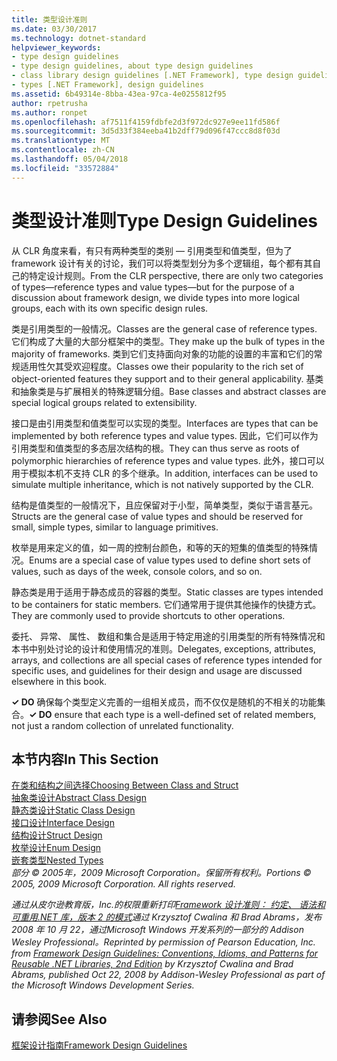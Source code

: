 ```yaml
---
title: 类型设计准则
ms.date: 03/30/2017
ms.technology: dotnet-standard
helpviewer_keywords:
- type design guidelines
- type design guidelines, about type design guidelines
- class library design guidelines [.NET Framework], type design guidelines
- types [.NET Framework], design guidelines
ms.assetid: 6b49314e-8bba-43ea-97ca-4e0255812f95
author: rpetrusha
ms.author: ronpet
ms.openlocfilehash: af7511f4159fdbfe2d3f972dc927e9ee11fd586f
ms.sourcegitcommit: 3d5d33f384eeba41b2dff79d096f47ccc8d8f03d
ms.translationtype: MT
ms.contentlocale: zh-CN
ms.lasthandoff: 05/04/2018
ms.locfileid: "33572884"
---
```

# <a name="type-design-guidelines"></a><span data-ttu-id="54d71-102">类型设计准则</span><span class="sxs-lookup"><span data-stu-id="54d71-102">Type Design Guidelines</span></span>
<span data-ttu-id="54d71-103">从 CLR 角度来看，有只有两种类型的类别 — 引用类型和值类型，但为了 framework 设计有关的讨论，我们可以将类型划分为多个逻辑组，每个都有其自己的特定设计规则。</span><span class="sxs-lookup"><span data-stu-id="54d71-103">From the CLR perspective, there are only two categories of types—reference types and value types—but for the purpose of a discussion about framework design, we divide types into more logical groups, each with its own specific design rules.</span></span>  
  
 <span data-ttu-id="54d71-104">类是引用类型的一般情况。</span><span class="sxs-lookup"><span data-stu-id="54d71-104">Classes are the general case of reference types.</span></span> <span data-ttu-id="54d71-105">它们构成了大量的大部分框架中的类型。</span><span class="sxs-lookup"><span data-stu-id="54d71-105">They make up the bulk of types in the majority of frameworks.</span></span> <span data-ttu-id="54d71-106">类到它们支持面向对象的功能的设置的丰富和它们的常规适用性欠其受欢迎程度。</span><span class="sxs-lookup"><span data-stu-id="54d71-106">Classes owe their popularity to the rich set of object-oriented features they support and to their general applicability.</span></span> <span data-ttu-id="54d71-107">基类和抽象类是与扩展相关的特殊逻辑分组。</span><span class="sxs-lookup"><span data-stu-id="54d71-107">Base classes and abstract classes are special logical groups related to extensibility.</span></span>  
  
 <span data-ttu-id="54d71-108">接口是由引用类型和值类型可以实现的类型。</span><span class="sxs-lookup"><span data-stu-id="54d71-108">Interfaces are types that can be implemented by both reference types and value types.</span></span> <span data-ttu-id="54d71-109">因此，它们可以作为引用类型和值类型的多态层次结构的根。</span><span class="sxs-lookup"><span data-stu-id="54d71-109">They can thus serve as roots of polymorphic hierarchies of reference types and value types.</span></span> <span data-ttu-id="54d71-110">此外，接口可以用于模拟本机不支持 CLR 的多个继承。</span><span class="sxs-lookup"><span data-stu-id="54d71-110">In addition, interfaces can be used to simulate multiple inheritance, which is not natively supported by the CLR.</span></span>  
  
 <span data-ttu-id="54d71-111">结构是值类型的一般情况下，且应保留对于小型，简单类型，类似于语言基元。</span><span class="sxs-lookup"><span data-stu-id="54d71-111">Structs are the general case of value types and should be reserved for small, simple types, similar to language primitives.</span></span>  
  
 <span data-ttu-id="54d71-112">枚举是用来定义的值，如一周的控制台颜色，和等的天的短集的值类型的特殊情况。</span><span class="sxs-lookup"><span data-stu-id="54d71-112">Enums are a special case of value types used to define short sets of values, such as days of the week, console colors, and so on.</span></span>  
  
 <span data-ttu-id="54d71-113">静态类是用于适用于静态成员的容器的类型。</span><span class="sxs-lookup"><span data-stu-id="54d71-113">Static classes are types intended to be containers for static members.</span></span> <span data-ttu-id="54d71-114">它们通常用于提供其他操作的快捷方式。</span><span class="sxs-lookup"><span data-stu-id="54d71-114">They are commonly used to provide shortcuts to other operations.</span></span>  
  
 <span data-ttu-id="54d71-115">委托、 异常、 属性、 数组和集合是适用于特定用途的引用类型的所有特殊情况和本书中别处讨论的设计和使用情况的准则。</span><span class="sxs-lookup"><span data-stu-id="54d71-115">Delegates, exceptions, attributes, arrays, and collections are all special cases of reference types intended for specific uses, and guidelines for their design and usage are discussed elsewhere in this book.</span></span>  
  
 <span data-ttu-id="54d71-116">**✓ DO** 确保每个类型定义完善的一组相关成员，而不仅仅是随机的不相关的功能集合。</span><span class="sxs-lookup"><span data-stu-id="54d71-116">**✓ DO** ensure that each type is a well-defined set of related members, not just a random collection of unrelated functionality.</span></span>  
  
## <a name="in-this-section"></a><span data-ttu-id="54d71-117">本节内容</span><span class="sxs-lookup"><span data-stu-id="54d71-117">In This Section</span></span>  
 [<span data-ttu-id="54d71-118">在类和结构之间选择</span><span class="sxs-lookup"><span data-stu-id="54d71-118">Choosing Between Class and Struct</span></span>](../../../docs/standard/design-guidelines/choosing-between-class-and-struct.md)  
 [<span data-ttu-id="54d71-119">抽象类设计</span><span class="sxs-lookup"><span data-stu-id="54d71-119">Abstract Class Design</span></span>](../../../docs/standard/design-guidelines/abstract-class.md)  
 [<span data-ttu-id="54d71-120">静态类设计</span><span class="sxs-lookup"><span data-stu-id="54d71-120">Static Class Design</span></span>](../../../docs/standard/design-guidelines/static-class.md)  
 [<span data-ttu-id="54d71-121">接口设计</span><span class="sxs-lookup"><span data-stu-id="54d71-121">Interface Design</span></span>](../../../docs/standard/design-guidelines/interface.md)  
 [<span data-ttu-id="54d71-122">结构设计</span><span class="sxs-lookup"><span data-stu-id="54d71-122">Struct Design</span></span>](../../../docs/standard/design-guidelines/struct.md)  
 [<span data-ttu-id="54d71-123">枚举设计</span><span class="sxs-lookup"><span data-stu-id="54d71-123">Enum Design</span></span>](../../../docs/standard/design-guidelines/enum.md)  
 [<span data-ttu-id="54d71-124">嵌套类型</span><span class="sxs-lookup"><span data-stu-id="54d71-124">Nested Types</span></span>](../../../docs/standard/design-guidelines/nested-types.md)  
 <span data-ttu-id="54d71-125">*部分 © 2005年，2009 Microsoft Corporation。保留所有权利。*</span><span class="sxs-lookup"><span data-stu-id="54d71-125">*Portions © 2005, 2009 Microsoft Corporation. All rights reserved.*</span></span>  
  
 <span data-ttu-id="54d71-126">*通过从皮尔逊教育版，Inc.的权限重新打印[Framework 设计准则： 约定、 语法和可重用.NET 库，版本 2 的模式](https://www.informit.com/store/framework-design-guidelines-conventions-idioms-and-9780321545619)通过 Krzysztof Cwalina 和 Brad Abrams，发布 2008 年 10 月 22，通过Microsoft Windows 开发系列的一部分的 Addison Wesley Professional。*</span><span class="sxs-lookup"><span data-stu-id="54d71-126">*Reprinted by permission of Pearson Education, Inc. from [Framework Design Guidelines: Conventions, Idioms, and Patterns for Reusable .NET Libraries, 2nd Edition](https://www.informit.com/store/framework-design-guidelines-conventions-idioms-and-9780321545619) by Krzysztof Cwalina and Brad Abrams, published Oct 22, 2008 by Addison-Wesley Professional as part of the Microsoft Windows Development Series.*</span></span>  
  
## <a name="see-also"></a><span data-ttu-id="54d71-127">请参阅</span><span class="sxs-lookup"><span data-stu-id="54d71-127">See Also</span></span>  
 [<span data-ttu-id="54d71-128">框架设计指南</span><span class="sxs-lookup"><span data-stu-id="54d71-128">Framework Design Guidelines</span></span>](../../../docs/standard/design-guidelines/index.md)

